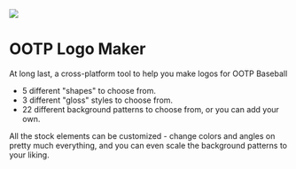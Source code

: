 <img src="https://i.imgur.com/j7WxEM7.png">

# OOTP Logo Maker

At long last, a cross-platform tool to help you make logos for OOTP Baseball

- 5 different "shapes" to choose from.
- 3 different "gloss" styles to choose from.
- 22 different background patterns to choose from, or you can add your own.

All the stock elements can be customized - change colors and angles on pretty much everything, and you can even scale the background patterns to your liking.
